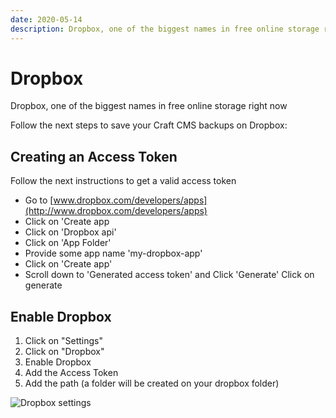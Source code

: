 ```yaml
---
date: 2020-05-14
description: Dropbox, one of the biggest names in free online storage right now
---
```


# Dropbox

Dropbox, one of the biggest names in free online storage right now

Follow the next steps to save your Craft CMS backups on Dropbox:

## Creating an Access Token

Follow the next instructions to get a valid access token

*   Go to [www.dropbox.com/developers/apps](http://www.dropbox.com/developers/apps)
*   Click on 'Create app
*   Click on 'Dropbox api'
*   Click on 'App Folder'
*   Provide some app name 'my-dropbox-app'
*   Click on 'Create app'
*   Scroll down to 'Generated access token' and Click 'Generate' Click on generate

## Enable Dropbox

1.  Click on "Settings"
2.  Click on "Dropbox"
3.  Enable Dropbox
4.  Add the Access Token
5.  Add the path (a folder will be created on your dropbox folder)

![Dropbox settings](https://enupal.com/assets/docs/29-enupal-backup.png)